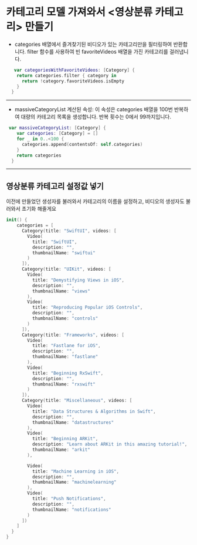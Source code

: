 # 카테고리 모델 가져와서 <영상분류 카테고리> 만들기

- categories 배열에서 즐겨찾기된 비디오가 있는 카테고리만을 필터링하여 반환합니다. filter 함수를 사용하여 빈 favoriteVideos 배열을 가진 카테고리를 걸러냅니다.
``` swift
   var categoriesWithFavoriteVideos: [Category] {
    return categories.filter { category in
      return !category.favoriteVideos.isEmpty
    }
  }
```

***
- massiveCategoryList 계산된 속성: 이 속성은 categories 배열을 100번 반복하여 대량의 카테고리 목록을 생성합니다. 반복 횟수는 0에서 99까지입니다.
``` swift
 var massiveCategoryList: [Category] {
    var categories: [Category] = []
    for _ in 0..<100 {
      categories.append(contentsOf: self.categories)
    }
    return categories
  }
```


***
## 영상분류 카테고리 설정값 넣기
이전에 만들었던 생성자를 불러와서 카테고리의 이름을 설정하고, 비디오의 생성자도 불러와서 초기화 해줄게요
``` swift
init() {
    categories = [
      Category(title: "SwiftUI", videos: [
        Video(
          title: "SwiftUI",
          description: "",
          thumbnailName: "swiftui"
        )
      ]),
      Category(title: "UIKit", videos: [
        Video(
          title: "Demystifying Views in iOS",
          description: "",
          thumbnailName: "views"
        ),
        Video(
          title: "Reproducing Popular iOS Controls",
          description: "",
          thumbnailName: "controls"
        )
      ]),
      Category(title: "Frameworks", videos: [
        Video(
          title: "Fastlane for iOS",
          description: "",
          thumbnailName: "fastlane"
        ),
        Video(
          title: "Beginning RxSwift",
          description: "",
          thumbnailName: "rxswift"
        )
      ]),
      Category(title: "Miscellaneous", videos: [
        Video(
          title: "Data Structures & Algorithms in Swift",
          description: "",
          thumbnailName: "datastructures"
        ),
        Video(
          title: "Beginning ARKit",
          description: "Learn about ARKit in this amazing tutorial!",
          thumbnailName: "arkit"
        ),

        Video(
          title: "Machine Learning in iOS",
          description: "",
          thumbnailName: "machinelearning"
        ),
        Video(
          title: "Push Notifications",
          description: "",
          thumbnailName: "notifications"
        )
      ])
    ]
  }
}
```



